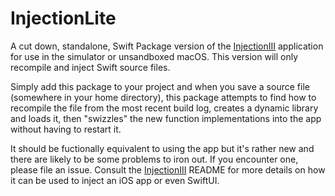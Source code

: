 # InjectionLite

A cut down, standalone, Swift Package version of the
[InjectionIII](https://github.com/johnno1962/InjectionIII)
application for use in the simulator or unsandboxed macOS.
This version will only recompile and inject Swift source files.

Simply add this package to your project and when you save a
source file (somewhere in your home directory), this package
attempts to find how to recompile the file from the most
recent build log, creates a dynamic library and loads it,
then "swizzles" the new function implementations into the 
app without having to restart it.

It should be fuctionally equivalent to using the app but 
it's rather new and there are likely to be some problems
to iron out. If you encounter one, please file an issue.
Consult the [InjectionIII](https://github.com/johnno1962/InjectionIII)
README for more details on how it can be used to inject
an iOS app or even SwiftUI.
